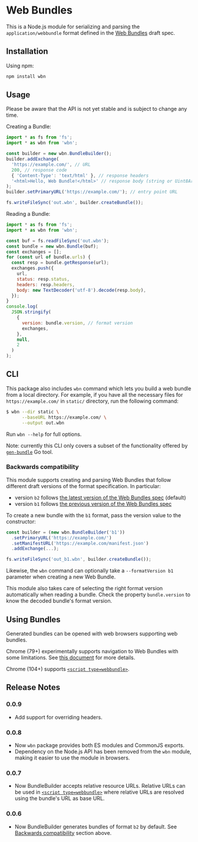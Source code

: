 # Web Bundles

This is a Node.js module for serializing and parsing the `application/webbundle`
format defined in the
[Web Bundles](https://wpack-wg.github.io/bundled-responses/draft-ietf-wpack-bundled-responses.html)
draft spec.

## Installation

Using npm:

```bash
npm install wbn
```

## Usage

Please be aware that the API is not yet stable and is subject to change any
time.

Creating a Bundle:

```javascript
import * as fs from 'fs';
import * as wbn from 'wbn';

const builder = new wbn.BundleBuilder();
builder.addExchange(
  'https://example.com/', // URL
  200, // response code
  { 'Content-Type': 'text/html' }, // response headers
  '<html>Hello, Web Bundle!</html>' // response body (string or Uint8Array)
);
builder.setPrimaryURL('https://example.com/'); // entry point URL

fs.writeFileSync('out.wbn', builder.createBundle());
```

Reading a Bundle:

```javascript
import * as fs from 'fs';
import * as wbn from 'wbn';

const buf = fs.readFileSync('out.wbn');
const bundle = new wbn.Bundle(buf);
const exchanges = [];
for (const url of bundle.urls) {
  const resp = bundle.getResponse(url);
  exchanges.push({
    url,
    status: resp.status,
    headers: resp.headers,
    body: new TextDecoder('utf-8').decode(resp.body),
  });
}
console.log(
  JSON.stringify(
    {
      version: bundle.version, // format version
      exchanges,
    },
    null,
    2
  )
);
```

## CLI

This package also includes `wbn` command which lets you build a web bundle from
a local directory. For example, if you have all the necessary files for
`https://example.com/` in `static/` directory, run the following command:

```sh
$ wbn --dir static \
      --baseURL https://example.com/ \
      --output out.wbn
```

Run `wbn --help` for full options.

Note: currently this CLI only covers a subset of the functionality offered by
[`gen-bundle`](https://github.com/WICG/webpackage/tree/master/go/bundle#gen-bundle)
Go tool.

### Backwards compatibility

This module supports creating and parsing Web Bundles that follow different
draft versions of the format specification. In particular:

- version `b2` follows
  [the latest version of the Web Bundles spec](https://datatracker.ietf.org/doc/html/draft-ietf-wpack-bundled-responses)
  (default)
- version `b1` follows
  [the previous version of the Web Bundles spec](https://datatracker.ietf.org/doc/html/draft-yasskin-wpack-bundled-exchanges-03)

To create a new bundle with the `b1` format, pass the version value to the
constructor:

```javascript
const builder = (new wbn.BundleBuilder('b1'))
  .setPrimaryURL('https://example.com/')
  .setManifestURL('https://example.com/manifest.json')
  .addExchange(...);

fs.writeFileSync('out_b1.wbn', builder.createBundle());
```

Likewise, the `wbn` command can optionally take a `--formatVersion b1` parameter
when creating a new Web Bundle.

This module also takes care of selecting the right format version automatically
when reading a bundle. Check the property `bundle.version` to know the decoded
bundle's format version.

## Using Bundles

Generated bundles can be opened with web browsers supporting web bundles.

Chrome (79+) experimentally supports navigation to Web Bundles with some
limitations. See
[this document](https://chromium.googlesource.com/chromium/src/+/refs/heads/master/content/browser/web_package/using_web_bundles.md)
for more details.

Chrome (104+) supports
[`<script type=webbundle>`](https://github.com/WICG/webpackage/blob/main/explainers/subresource-loading.md).

## Release Notes

### 0.0.9

- Add support for overriding headers.

### 0.0.8

- Now `wbn` package provides both ES modules and CommonJS exports.
- Dependency on the Node.js API has been removed from the `wbn` module, making
  it easier to use the module in browsers.

### 0.0.7

- Now BundleBuilder accepts relative resource URLs. Relative URLs can be used in
  [`<script type=webbundle>`](https://github.com/WICG/webpackage/blob/main/explainers/subresource-loading.md)
  where relative URLs are resolved using the bundle's URL as base URL.

### 0.0.6

- Now BundleBuilder generates bundles of format `b2` by default. See
  [Backwards compatibility](#backwards-compatibility) section above.
